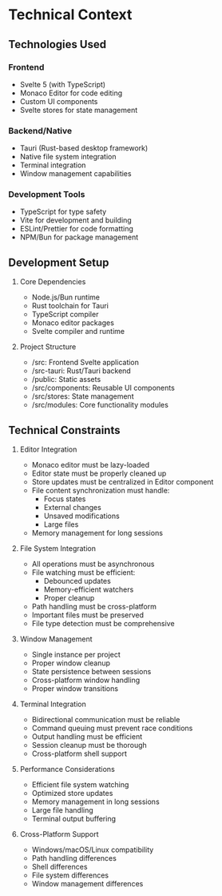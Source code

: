 # Technical Context

## Technologies Used

### Frontend
- Svelte 5 (with TypeScript)
- Monaco Editor for code editing
- Custom UI components
- Svelte stores for state management

### Backend/Native
- Tauri (Rust-based desktop framework)
- Native file system integration
- Terminal integration
- Window management capabilities

### Development Tools
- TypeScript for type safety
- Vite for development and building
- ESLint/Prettier for code formatting
- NPM/Bun for package management

## Development Setup
1. Core Dependencies
   - Node.js/Bun runtime
   - Rust toolchain for Tauri
   - TypeScript compiler
   - Monaco editor packages
   - Svelte compiler and runtime

2. Project Structure
   - /src: Frontend Svelte application
   - /src-tauri: Rust/Tauri backend
   - /public: Static assets
   - /src/components: Reusable UI components
   - /src/stores: State management
   - /src/modules: Core functionality modules

## Technical Constraints

1. Editor Integration
   - Monaco editor must be lazy-loaded
   - Editor state must be properly cleaned up
   - Store updates must be centralized in Editor component
   - File content synchronization must handle:
     * Focus states
     * External changes
     * Unsaved modifications
     * Large files
   - Memory management for long sessions

2. File System Integration
   - All operations must be asynchronous
   - File watching must be efficient:
     * Debounced updates
     * Memory-efficient watchers
     * Proper cleanup
   - Path handling must be cross-platform
   - Important files must be preserved
   - File type detection must be comprehensive

3. Window Management
   - Single instance per project
   - Proper window cleanup
   - State persistence between sessions
   - Cross-platform window handling
   - Proper window transitions

4. Terminal Integration
   - Bidirectional communication must be reliable
   - Command queuing must prevent race conditions
   - Output handling must be efficient
   - Session cleanup must be thorough
   - Cross-platform shell support

5. Performance Considerations
   - Efficient file system watching
   - Optimized store updates
   - Memory management in long sessions
   - Large file handling
   - Terminal output buffering

6. Cross-Platform Support
   - Windows/macOS/Linux compatibility
   - Path handling differences
   - Shell differences
   - File system differences
   - Window management differences
